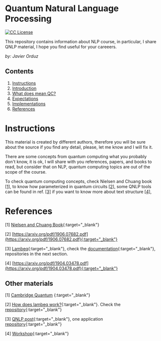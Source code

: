 # Quantum Natural Language Processing

[license-badge]: https://img.shields.io/badge/License-CC-orange
[license]: https://creativecommons.org/licenses/by-nc-sa/3.0/deed.en
[![CC License][license-badge]][license]


This repository contains information about NLP course, in particular, I share QNLP material, I hope 
you find useful for your careeers.

*by: Javier Orduz*

## Contents
1. [Instructions](#instructions)
1. [Introduction](#intro)
1. [What does mean QC?](#wthQCmeans)
1. [Expectations](#expectations)
1. [Implementations](#implementations)
1. [References](#references)



# Instructions<a name="instructions"></a>
This material is created by different authors, therefore you will be sure about the source if you find 
any detail, please, let me know and I will fix it.

There are some concepts from quantum computing what you probably don't know, 
it is ok, I will share with you references, papers, and books to read, but 
consider that on NLP, quantum computing topics are out of the scope of the course.

To check quantum computing concepts, check Nielsen and Chuang book [[1]](#references), to know how parameterized in quantum circuits [[2]](#references), some QNLP tools can be found in ref. [[3]](#references)
if you want to know more about text structure [[4]](#references), 








# References<a name="references"></a>
[1] [Nielsen and Chuang Book](https://www.google.com/books/edition/Quantum_Computation_and_Quantum_Informat/aai-P4V9GJ8C?hl=en&gbpv=0){:target="_blank"}

[2] [https://arxiv.org/pdf/1906.07682.pdf](https://arxiv.org/pdf/1906.07682.pdf){:target="_blank"}

[3] [Lambeq](https://www.researchgate.net/publication/355225410_lambeq_An_Efficient_High-Level_Python_Library_for_Quantum_NLP){:target="_blank"}, check the [documentation]( https://cqcl.github.io/lambeq/){:target="_blank"}, repositories in the next section.

[4] [https://arxiv.org/pdf/1904.03478.pdf](https://arxiv.org/pdf/1904.03478.pdf){:target="_blank"}

<!--
[1] [](){:target="_blank"}
[1] [](){:target="_blank"}
[1] [](){:target="_blank"}
-->
## Other materials
[1] [Cambridge Quantum](https://cqwbkpro.s3.eu-west-2.amazonaws.com/wp-content/uploads/2021/11/24115346/CAMBRIDGE_QUANTUM_QNLP.pdf)
{:target="_blank"}

[2] [How does lambeq work?](https://medium.com/cambridge-quantum-computing/quantum-natural-language-processing-ii-6b6a44b319b2){:target="_blank"}. 
Check the [repository](https://github.com/CQCL/lambeq){:target="_blank"}

[3] [QNLP post](https://medium.com/cambridge-quantum-computing/quantum-natural-language-processing-748d6f27b31d){:target="_blank"}, one application [repository](https://github.com/oxford-quantum-group/discopy/blob/ab2b356bd3cad1dfb55ca6606d6c4b4181fe590c/notebooks/qnlp-experiment.ipynb){:target="_blank"}

[4] [Workshop](https://quantumweek2020.cambridgequantum.com/qnlp.html){:target="_blank"}